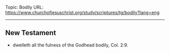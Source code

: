 Topic: Bodily
URL: https://www.churchofjesuschrist.org/study/scriptures/tg/bodily?lang=eng

---

## New Testament

- dwelleth all the fulness of the Godhead bodily, Col. 2:9.

